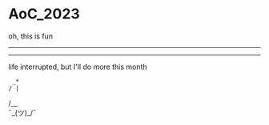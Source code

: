 # AoC_2023

oh, this is fun



-----





-----




life interrupted, but I'll do more this month

     _*   
    / |
   /__\
¯\_(ツ)_/¯